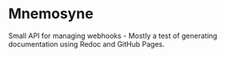 # Mnemosyne
Small API for managing webhooks - Mostly a test of generating documentation using Redoc and GitHub Pages.

